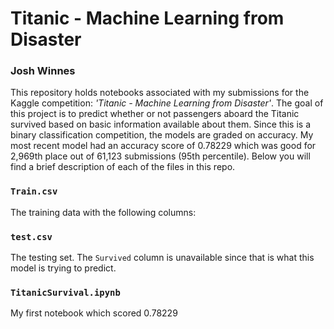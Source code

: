 # Titanic - Machine Learning from Disaster
### Josh Winnes
This repository holds notebooks associated with my submissions for the Kaggle competition: *'Titanic - Machine Learning from Disaster'*. The goal of this project is to predict whether or not passengers aboard the Titanic survived based on basic information available about them. Since this is a binary classification competition, the models are graded on accuracy. My most recent model had an accuracy score of 0.78229 which was good for 2,969th place out of 61,123 submissions (95th percentile). Below you will find a brief description of each of the files in this repo.
### **`Train.csv`**
The training data with the following columns:
### **`test.csv`**
The testing set. The `Survived` column is unavailable since that is what this model is trying to predict.
### `TitanicSurvival.ipynb`
My first notebook which scored 0.78229
